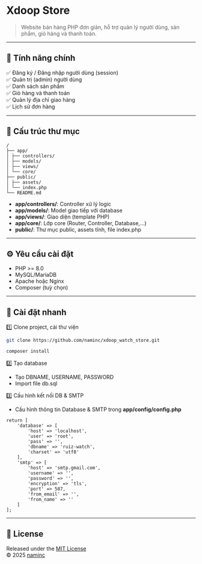 # Xdoop Store

> Website bán hàng PHP đơn giản, hỗ trợ quản lý người dùng, sản phẩm, giỏ hàng và thanh toán.

---

## 🎯 Tính năng chính

✅ Đăng ký / Đăng nhập người dùng (session)  
✅ Quản trị (admin) người dùng  
✅ Danh sách sản phẩm  
✅ Giỏ hàng và thanh toán  
✅ Quản lý địa chỉ giao hàng  
✅ Lịch sử đơn hàng

---

## 📂 Cấu trúc thư mục
```
/
├── app/
│ ├── controllers/
│ ├── models/
│ ├── views/
│ └── core/
├── public/
│ ├── assets/
│ └── index.php
└── README.md
```

- **app/controllers/**: Controller xử lý logic
- **app/models/**: Model giao tiếp với database
- **app/views/**: Giao diện (template PHP)
- **app/core/**: Lớp core (Router, Controller, Database,...)
- **public/**: Thư mục public, assets tĩnh, file index.php

---

## ⚙️ Yêu cầu cài đặt

- PHP >= 8.0
- MySQL/MariaDB
- Apache hoặc Nginx
- Composer (tuỳ chọn)

---

## 🚀 Cài đặt nhanh

1️⃣ Clone project, cài thư viện

```bash
git clone https://github.com/naminc/xdoop_watch_store.git
```

```bash
composer install
```

2️⃣ Tạo database
- Tạo DBNAME, USERNAME, PASSWORD
- Import file db.sql

3️⃣ Cấu hình kết nối DB & SMTP
- Cấu hình thông tin Database & SMTP trong **app/config/config.php**
```env
return [
    'database' => [
        'host' => 'localhost',
        'user' => 'root',
        'pass' => '',
        'dbname' => 'ruiz-watch',
        'charset' => 'utf8'
    ],
    'smtp' => [
        'host' => 'smtp.gmail.com',
        'username' => '',
        'password' => '',
        'encryption' => 'tls',
        'port' => 587,
        'from_email' => '',
        'from_name' => ''
    ]
];
```

---

## 📄 License

Released under the [MIT License](LICENSE)  
© 2025 [naminc](https://github.com/naminc)